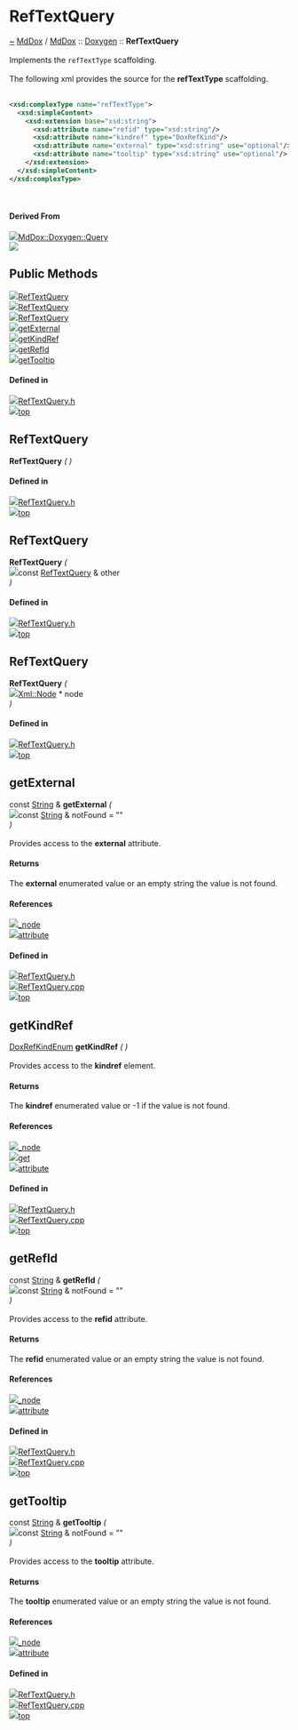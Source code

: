 <a id="reftextquery"></a>
<h1>RefTextQuery</h1>
<a id="a02559"></a>
<a href="https://github.com/CharlesCarley/MdDox#~">~</a>
<a href="index.md#index">MdDox</a>
<span class="inline-text">/</span>
<a href="a01838.md#mddox">MdDox</a>
<span class="inline-text">::</span>
<a href="a01843.md#doxygen">Doxygen</a>
<span class="inline-text">::</span>
<span class="bold-text"><b>RefTextQuery</b></span>
<br/>
<br/>
<span class="inline-text">Implements the </span>
<code class="typewriter">refTextType</code>
<span class="inline-text"> scaffolding. </span>
<br/>
<br/>
<span class="inline-text">The following xml provides the source for the </span>
<span class="bold-text"><b>refTextType</b></span>
<span class="inline-text"> scaffolding. </span>
<br/>
<br/>

```xml
<xsd:complexType name="refTextType">
  <xsd:simpleContent>
    <xsd:extension base="xsd:string">
      <xsd:attribute name="refid" type="xsd:string"/>
      <xsd:attribute name="kindref" type="DoxRefKind"/>
      <xsd:attribute name="external" type="xsd:string" use="optional"/>
      <xsd:attribute name="tooltip" type="xsd:string" use="optional"/>
    </xsd:extension>
  </xsd:simpleContent>
</xsd:complexType>
```
<br/>
<a id="derived-from"></a>
<h4>Derived From</h4>
<div class="icon-link">
<img src="../images/class.svg"/><a href="a02267.md#query">MdDox::Doxygen::Query</a>
</div>
<img src="../images/dot/internal-diagram-62.dot.svg"/><br/>
<a id="public-methods"></a>
<h2>Public Methods</h2>
<span class="icon-list-item"><a href="#reftextquery" class="icon-list-item"><img src="../images/class.svg" class="icon-list-item"/><span class="icon-list-item">RefTextQuery</span>
</a>
</span>
<br/>
<span class="icon-list-item"><a href="#reftextquery" class="icon-list-item"><img src="../images/class.svg" class="icon-list-item"/><span class="icon-list-item">RefTextQuery</span>
</a>
</span>
<br/>
<span class="icon-list-item"><a href="#reftextquery" class="icon-list-item"><img src="../images/class.svg" class="icon-list-item"/><span class="icon-list-item">RefTextQuery</span>
</a>
</span>
<br/>
<span class="icon-list-item"><a href="#getexternal" class="icon-list-item"><img src="../images/class.svg" class="icon-list-item"/><span class="icon-list-item">getExternal</span>
</a>
</span>
<br/>
<span class="icon-list-item"><a href="#getkindref" class="icon-list-item"><img src="../images/class.svg" class="icon-list-item"/><span class="icon-list-item">getKindRef</span>
</a>
</span>
<br/>
<span class="icon-list-item"><a href="#getrefid" class="icon-list-item"><img src="../images/class.svg" class="icon-list-item"/><span class="icon-list-item">getRefId</span>
</a>
</span>
<br/>
<span class="icon-list-item"><a href="#gettooltip" class="icon-list-item"><img src="../images/class.svg" class="icon-list-item"/><span class="icon-list-item">getTooltip</span>
</a>
</span>
<br/>
<a id="defined-in"></a>
<h4>Defined in</h4>
<span class="icon-list-item"><a href="https://github.com/CharlesCarley/MdDox/blob/master/Tools/Doxygen/RefTextQuery.h#L50" class="icon-list-item"><img src="../images/file.svg" class="icon-list-item"/><span class="icon-list-item">RefTextQuery.h</span>
</a>
</span>
<br/>
<span class="icon-list-item"><a href="#reftextquery" class="icon-list-item"><img src="../images/jumpToTop.svg" class="icon-list-item"/><span class="icon-list-item">top</span>
</a>
</span>
<a id="reftextquery"></a>
<h2>RefTextQuery</h2>
<span class="bold-text"><b>RefTextQuery</b></span>
<span class="italic-text"><i>(</i></span>
<span class="italic-text"><i>)</i></span>
<a id="defined-in"></a>
<h4>Defined in</h4>
<span class="icon-list-item"><a href="https://github.com/CharlesCarley/MdDox/blob/master/Tools/Doxygen/RefTextQuery.h#L52" class="icon-list-item"><img src="../images/file.svg" class="icon-list-item"/><span class="icon-list-item">RefTextQuery.h</span>
</a>
</span>
<br/>
<span class="icon-list-item"><a href="#reftextquery" class="icon-list-item"><img src="../images/jumpToTop.svg" class="icon-list-item"/><span class="icon-list-item">top</span>
</a>
</span>
<br/>
<a id="reftextquery"></a>
<h2>RefTextQuery</h2>
<span class="bold-text"><b>RefTextQuery</b></span>
<span class="italic-text"><i>(</i></span>
<div class="paragraph">
<span class="paragraph"><img src="../images/horSpace24px.svg"/><span class="inline-text">const </span>
<a href="a02559.md#reftextquery">RefTextQuery</a>
<span class="inline-text"> &amp;</span>
<span class="inline-text">other</span>
</span>
</div>
<span class="italic-text"><i>)</i></span>
<a id="defined-in"></a>
<h4>Defined in</h4>
<span class="icon-list-item"><a href="https://github.com/CharlesCarley/MdDox/blob/master/Tools/Doxygen/RefTextQuery.h#L53" class="icon-list-item"><img src="../images/file.svg" class="icon-list-item"/><span class="icon-list-item">RefTextQuery.h</span>
</a>
</span>
<br/>
<span class="icon-list-item"><a href="#reftextquery" class="icon-list-item"><img src="../images/jumpToTop.svg" class="icon-list-item"/><span class="icon-list-item">top</span>
</a>
</span>
<br/>
<a id="reftextquery"></a>
<h2>RefTextQuery</h2>
<span class="bold-text"><b>RefTextQuery</b></span>
<span class="italic-text"><i>(</i></span>
<div class="paragraph">
<span class="paragraph"><img src="../images/horSpace24px.svg"/><a href="a02111.md#node">Xml::Node</a>
<span class="inline-text"> *</span>
<span class="inline-text">node</span>
</span>
</div>
<span class="italic-text"><i>)</i></span>
<a id="defined-in"></a>
<h4>Defined in</h4>
<span class="icon-list-item"><a href="https://github.com/CharlesCarley/MdDox/blob/master/Tools/Doxygen/RefTextQuery.h#L55" class="icon-list-item"><img src="../images/file.svg" class="icon-list-item"/><span class="icon-list-item">RefTextQuery.h</span>
</a>
</span>
<br/>
<span class="icon-list-item"><a href="#reftextquery" class="icon-list-item"><img src="../images/jumpToTop.svg" class="icon-list-item"/><span class="icon-list-item">top</span>
</a>
</span>
<br/>
<a id="getexternal"></a>
<h2>getExternal</h2>
<span class="inline-text">const </span>
<a href="a01838.md#string">String</a>
<span class="inline-text"> &amp;</span>
<span class="bold-text"><b>getExternal</b></span>
<span class="italic-text"><i>(</i></span>
<div class="paragraph">
<span class="paragraph"><img src="../images/horSpace24px.svg"/><span class="inline-text">const </span>
<a href="a01838.md#string">String</a>
<span class="inline-text"> &amp;</span>
<span class="inline-text">notFound</span>
<span class="inline-text"> = </span>
<span class="inline-text">&quot;&quot;</span>
</span>
</div>
<span class="italic-text"><i>)</i></span>
<br/>
<br/>
<span class="inline-text">Provides access to the </span>
<span class="bold-text"><b>external</b></span>
<span class="inline-text"> attribute. </span>
<br/>
<a id="returns"></a>
<h4>Returns</h4>
<span class="inline-text">The </span>
<span class="bold-text"><b>external</b></span>
<span class="inline-text"> enumerated value or an empty string the value is not found. </span>
<br/>
<a id="references"></a>
<h4>References</h4>
<div class="paragraph">
<span class="paragraph"><img src="../images/class.svg"/><a href="a02267.md#_node">_node</a>
</span>
</div>
<div class="paragraph">
<span class="paragraph"><img src="../images/class.svg"/><a href="a02111.md#attribute">attribute</a>
</span>
</div>
<a id="defined-in"></a>
<h4>Defined in</h4>
<span class="icon-list-item"><a href="https://github.com/CharlesCarley/MdDox/blob/master/Tools/Doxygen/RefTextQuery.h#L80" class="icon-list-item"><img src="../images/file.svg" class="icon-list-item"/><span class="icon-list-item">RefTextQuery.h</span>
</a>
</span>
<br/>
<span class="icon-list-item"><a href="https://github.com/CharlesCarley/MdDox/blob/master/Tools/Doxygen/RefTextQuery.cpp#L35" class="icon-list-item"><img src="../images/file.svg" class="icon-list-item"/><span class="icon-list-item">RefTextQuery.cpp</span>
</a>
</span>
<br/>
<span class="icon-list-item"><a href="#reftextquery" class="icon-list-item"><img src="../images/jumpToTop.svg" class="icon-list-item"/><span class="icon-list-item">top</span>
</a>
</span>
<br/>
<a id="getkindref"></a>
<h2>getKindRef</h2>
<a href="a01843.md#doxrefkindenum">DoxRefKindEnum</a>
<span class="bold-text"><b>getKindRef</b></span>
<span class="italic-text"><i>(</i></span>
<span class="italic-text"><i>)</i></span>
<br/>
<br/>
<span class="inline-text">Provides access to the </span>
<span class="bold-text"><b>kindref</b></span>
<span class="inline-text"> element. </span>
<br/>
<a id="returns"></a>
<h4>Returns</h4>
<span class="inline-text">The </span>
<span class="bold-text"><b>kindref</b></span>
<span class="inline-text"> enumerated value or -1 if the value is not found. </span>
<br/>
<a id="references"></a>
<h4>References</h4>
<div class="paragraph">
<span class="paragraph"><img src="../images/class.svg"/><a href="a02267.md#_node">_node</a>
</span>
</div>
<div class="paragraph">
<span class="paragraph"><img src="../images/class.svg"/><a href="a02243.md#get">get</a>
</span>
</div>
<div class="paragraph">
<span class="paragraph"><img src="../images/class.svg"/><a href="a02111.md#attribute">attribute</a>
</span>
</div>
<a id="defined-in"></a>
<h4>Defined in</h4>
<span class="icon-list-item"><a href="https://github.com/CharlesCarley/MdDox/blob/master/Tools/Doxygen/RefTextQuery.h#L64" class="icon-list-item"><img src="../images/file.svg" class="icon-list-item"/><span class="icon-list-item">RefTextQuery.h</span>
</a>
</span>
<br/>
<span class="icon-list-item"><a href="https://github.com/CharlesCarley/MdDox/blob/master/Tools/Doxygen/RefTextQuery.cpp#L49" class="icon-list-item"><img src="../images/file.svg" class="icon-list-item"/><span class="icon-list-item">RefTextQuery.cpp</span>
</a>
</span>
<br/>
<span class="icon-list-item"><a href="#reftextquery" class="icon-list-item"><img src="../images/jumpToTop.svg" class="icon-list-item"/><span class="icon-list-item">top</span>
</a>
</span>
<br/>
<a id="getrefid"></a>
<h2>getRefId</h2>
<span class="inline-text">const </span>
<a href="a01838.md#string">String</a>
<span class="inline-text"> &amp;</span>
<span class="bold-text"><b>getRefId</b></span>
<span class="italic-text"><i>(</i></span>
<div class="paragraph">
<span class="paragraph"><img src="../images/horSpace24px.svg"/><span class="inline-text">const </span>
<a href="a01838.md#string">String</a>
<span class="inline-text"> &amp;</span>
<span class="inline-text">notFound</span>
<span class="inline-text"> = </span>
<span class="inline-text">&quot;&quot;</span>
</span>
</div>
<span class="italic-text"><i>)</i></span>
<br/>
<br/>
<span class="inline-text">Provides access to the </span>
<span class="bold-text"><b>refid</b></span>
<span class="inline-text"> attribute. </span>
<br/>
<a id="returns"></a>
<h4>Returns</h4>
<span class="inline-text">The </span>
<span class="bold-text"><b>refid</b></span>
<span class="inline-text"> enumerated value or an empty string the value is not found. </span>
<br/>
<a id="references"></a>
<h4>References</h4>
<div class="paragraph">
<span class="paragraph"><img src="../images/class.svg"/><a href="a02267.md#_node">_node</a>
</span>
</div>
<div class="paragraph">
<span class="paragraph"><img src="../images/class.svg"/><a href="a02111.md#attribute">attribute</a>
</span>
</div>
<a id="defined-in"></a>
<h4>Defined in</h4>
<span class="icon-list-item"><a href="https://github.com/CharlesCarley/MdDox/blob/master/Tools/Doxygen/RefTextQuery.h#L72" class="icon-list-item"><img src="../images/file.svg" class="icon-list-item"/><span class="icon-list-item">RefTextQuery.h</span>
</a>
</span>
<br/>
<span class="icon-list-item"><a href="https://github.com/CharlesCarley/MdDox/blob/master/Tools/Doxygen/RefTextQuery.cpp#L28" class="icon-list-item"><img src="../images/file.svg" class="icon-list-item"/><span class="icon-list-item">RefTextQuery.cpp</span>
</a>
</span>
<br/>
<span class="icon-list-item"><a href="#reftextquery" class="icon-list-item"><img src="../images/jumpToTop.svg" class="icon-list-item"/><span class="icon-list-item">top</span>
</a>
</span>
<br/>
<a id="gettooltip"></a>
<h2>getTooltip</h2>
<span class="inline-text">const </span>
<a href="a01838.md#string">String</a>
<span class="inline-text"> &amp;</span>
<span class="bold-text"><b>getTooltip</b></span>
<span class="italic-text"><i>(</i></span>
<div class="paragraph">
<span class="paragraph"><img src="../images/horSpace24px.svg"/><span class="inline-text">const </span>
<a href="a01838.md#string">String</a>
<span class="inline-text"> &amp;</span>
<span class="inline-text">notFound</span>
<span class="inline-text"> = </span>
<span class="inline-text">&quot;&quot;</span>
</span>
</div>
<span class="italic-text"><i>)</i></span>
<br/>
<br/>
<span class="inline-text">Provides access to the </span>
<span class="bold-text"><b>tooltip</b></span>
<span class="inline-text"> attribute. </span>
<br/>
<a id="returns"></a>
<h4>Returns</h4>
<span class="inline-text">The </span>
<span class="bold-text"><b>tooltip</b></span>
<span class="inline-text"> enumerated value or an empty string the value is not found. </span>
<br/>
<a id="references"></a>
<h4>References</h4>
<div class="paragraph">
<span class="paragraph"><img src="../images/class.svg"/><a href="a02267.md#_node">_node</a>
</span>
</div>
<div class="paragraph">
<span class="paragraph"><img src="../images/class.svg"/><a href="a02111.md#attribute">attribute</a>
</span>
</div>
<a id="defined-in"></a>
<h4>Defined in</h4>
<span class="icon-list-item"><a href="https://github.com/CharlesCarley/MdDox/blob/master/Tools/Doxygen/RefTextQuery.h#L88" class="icon-list-item"><img src="../images/file.svg" class="icon-list-item"/><span class="icon-list-item">RefTextQuery.h</span>
</a>
</span>
<br/>
<span class="icon-list-item"><a href="https://github.com/CharlesCarley/MdDox/blob/master/Tools/Doxygen/RefTextQuery.cpp#L42" class="icon-list-item"><img src="../images/file.svg" class="icon-list-item"/><span class="icon-list-item">RefTextQuery.cpp</span>
</a>
</span>
<br/>
<span class="icon-list-item"><a href="#reftextquery" class="icon-list-item"><img src="../images/jumpToTop.svg" class="icon-list-item"/><span class="icon-list-item">top</span>
</a>
</span>
<br/>
</div>
</div>
</body>
</html>
